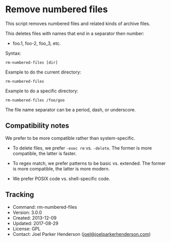 # Remove numbered files

This script removes numbered files and related kinds of archive files.

This deletes files with names that end in a separator then number:

  * foo.1, foo-2, foo_3, etc.

Syntax:

    rm-numbered-files [dir]

Example to do the current directory:

    rm-numbered-files

Example to do a specific directory:

    rm-numbered-files /foo/goo

The file name separator can be a period, dash, or underscore.


## Compatibility notes

We prefer to be more compatible rather than system-specific.

  * To delete files, we prefer `-exec rm` vs. `-delete`.
    The former is more compatible, the latter is faster.

  * To regex match, we prefer patterns to be basic vs. extended.
    The former is more compatible, the latter is more modern.

  * We prefer POSIX code vs. shell-specific code.


## Tracking

  * Command: rm-numbered-files
  * Version: 3.0.0
  * Created: 2013-12-09
  * Updated: 2017-08-29
  * License: GPL
  * Contact: Joel Parker Henderson (joel@joelparkerhenderson.com)

